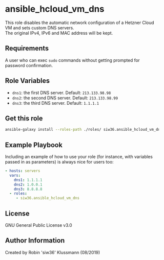 ansible_hcloud_vm_dns
=========

This role disables the automatic network configuration of a Hetzner Cloud VM and sets custom DNS servers.  
The original IPv4, IPv6 and MAC address will be kept.  

Requirements
------------

A user who can exec `sudo` commands without getting prompted for password confirmation.  

Role Variables
--------------

- `dns1`: the first DNS server. Default: `213.133.98.98`
- `dns2`: the second DNS server. Default: `213.133.98.99`
- `dns3`: the third DNS server. Default: `1.1.1.1`

Get this role
------------
```bash
ansible-galaxy install --roles-path ./roles/ siw36.ansible_hcloud_vm_dns
```

Example Playbook
----------------

Including an example of how to use your role (for instance, with variables passed in as parameters) is always nice for users too:

```yaml
- hosts: servers
  vars:
    dns1: 1.1.1.1
    dns2: 1.0.0.1
    dns3: 8.8.8.8
  - roles:
     - siw36.ansible_hcloud_vm_dns
```

License
-------

GNU General Public License v3.0

Author Information
------------------

Created by Robin 'siw36' Klussmann (08/2019)
